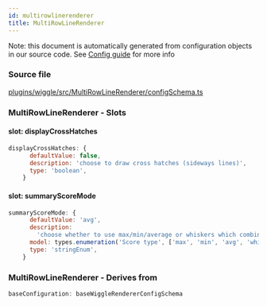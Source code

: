```yaml
---
id: multirowlinerenderer
title: MultiRowLineRenderer
---
```


Note: this document is automatically generated from configuration objects in our
source code. See [Config guide](/docs/config_guide) for more info

### Source file

[plugins/wiggle/src/MultiRowLineRenderer/configSchema.ts](https://github.com/GMOD/jbrowse-components/blob/main/plugins/wiggle/src/MultiRowLineRenderer/configSchema.ts)

### MultiRowLineRenderer - Slots

#### slot: displayCrossHatches

```js
displayCrossHatches: {
      defaultValue: false,
      description: 'choose to draw cross hatches (sideways lines)',
      type: 'boolean',
    }
```

#### slot: summaryScoreMode

```js
summaryScoreMode: {
      defaultValue: 'avg',
      description:
        'choose whether to use max/min/average or whiskers which combines all three into the same rendering',
      model: types.enumeration('Score type', ['max', 'min', 'avg', 'whiskers']),
      type: 'stringEnum',
    }
```

### MultiRowLineRenderer - Derives from

```js
baseConfiguration: baseWiggleRendererConfigSchema
```
